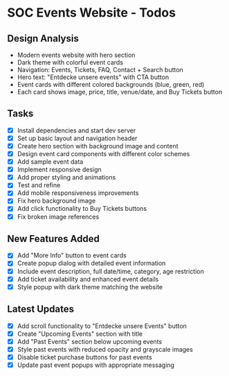 # SOC Events Website - Todos

## Design Analysis
- Modern events website with hero section
- Dark theme with colorful event cards
- Navigation: Events, Tickets, FAQ, Contact + Search button
- Hero text: "Entdecke unsere events" with CTA button
- Event cards with different colored backgrounds (blue, green, red)
- Each card shows image, price, title, venue/date, and Buy Tickets button

## Tasks
- [x] Install dependencies and start dev server
- [x] Set up basic layout and navigation header
- [x] Create hero section with background image and content
- [x] Design event card components with different color schemes
- [x] Add sample event data
- [x] Implement responsive design
- [x] Add proper styling and animations
- [x] Test and refine
- [x] Add mobile responsiveness improvements
- [x] Fix hero background image
- [x] Add click functionality to Buy Tickets buttons
- [x] Fix broken image references

## New Features Added
- [x] Add "More Info" button to event cards
- [x] Create popup dialog with detailed event information
- [x] Include event description, full date/time, category, age restriction
- [x] Add ticket availability and enhanced event details
- [x] Style popup with dark theme matching the website

## Latest Updates
- [x] Add scroll functionality to "Entdecke unsere Events" button
- [x] Create "Upcoming Events" section with title
- [x] Add "Past Events" section below upcoming events
- [x] Style past events with reduced opacity and grayscale images
- [x] Disable ticket purchase buttons for past events
- [x] Update past event popups with appropriate messaging

